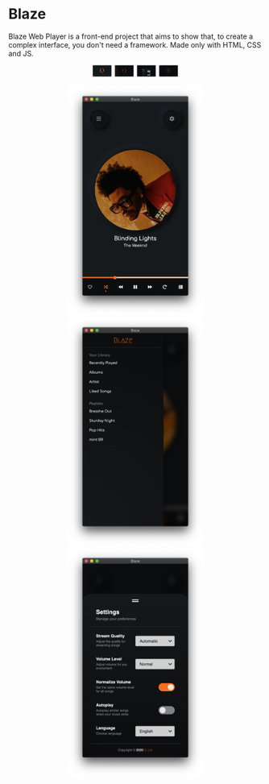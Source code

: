 # Blaze
Blaze Web Player is a front-end project that aims to show that, to create a complex interface, you don't need a framework. Made only with HTML, CSS and JS.

<p align="center">
	<img src="/media/blaze-home.png" width=40>
	<img src="/media/blaze-menu.png" width=40>
	<img src="/media/blaze-settings.png" width=40>
	<img src="media/blaze-popup.png" width=40>
</p>
<p align="center">
	<img src="/media/blaze-mobile-home.png" width=270>
	<img src="/media/blaze-mobile-menu.png" width=270>
	<img src="/media/blaze-mobile-settings.png" width=270>
</p>

